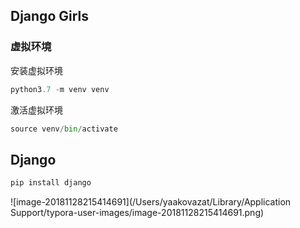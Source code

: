 ## Django Girls

### 虚拟环境

安装虚拟环境

``` python
python3.7 -m venv venv
```

激活虚拟环境

``` python
source venv/bin/activate
```

## Django

``` python
pip install django
```

![image-20181128215414691](/Users/yaakovazat/Library/Application Support/typora-user-images/image-20181128215414691.png)

